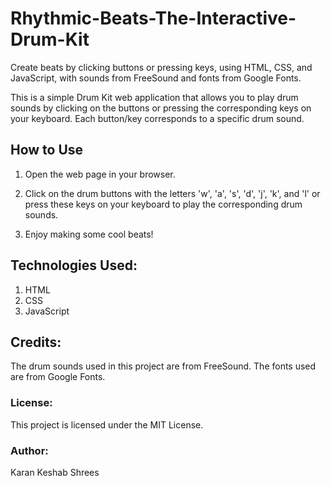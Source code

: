 # Rhythmic-Beats-The-Interactive-Drum-Kit
Create beats by clicking buttons or pressing keys, using HTML, CSS, and JavaScript, with sounds from FreeSound and fonts from Google Fonts.


This is a simple Drum Kit web application that allows you to play drum sounds by clicking on the buttons or pressing the corresponding keys on your keyboard. Each button/key corresponds to a specific drum sound.


## **How to Use**

1. Open the web page in your browser.

2. Click on the drum buttons with the letters 'w', 'a', 's', 'd', 'j', 'k', and 'l' or press these keys on your keyboard to play the corresponding drum sounds.

3. Enjoy making some cool beats!


## **Technologies Used:**
1. HTML
2. CSS
3. JavaScript

   
## **Credits:**
The drum sounds used in this project are from FreeSound.
The fonts used are from Google Fonts.


### **License:**
This project is licensed under the MIT License.


### **Author:**
Karan Keshab Shrees
